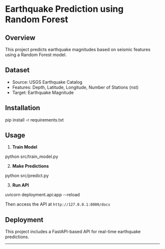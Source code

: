  # Earthquake Prediction using Random Forest

## Overview
This project predicts earthquake magnitudes based on seismic features using a Random Forest model.

## Dataset
- Source: USGS Earthquake Catalog
- Features: Depth, Latitude, Longitude, Number of Stations (nst)
- Target: Earthquake Magnitude

## Installation

pip install -r requirements.txt


## Usage
1. **Train Model**

python src/train_model.py

2. **Make Predictions**

python src/predict.py

3. **Run API**

uvicorn deployment.api:app --reload

Then access the API at `http://127.0.0.1:8000/docs`

## Deployment
This project includes a FastAPI-based API for real-time earthquake predictions.

---